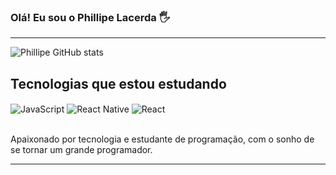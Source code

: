 
### Olá! Eu sou o Phillipe Lacerda 🖐️
----------------------------------------------------------------------------------------------------------------------------------------------------------------
![Phillipe GitHub stats](https://github-readme-stats.vercel.app/api?username=devphillipe&show_icons=true&theme=synthwave)

## Tecnologias que estou estudando

<div style='display in line block'>
  <img  align= 'center' alt='JavaScript' src='https://img.shields.io/badge/JavaScript-F7DF1E?style=for-the-badge&logo=javascript&logoColor=black'/>
  <img  align= 'center' alt='React Native' src='https://img.shields.io/badge/React_Native-20232A?style=for-the-badge&logo=react&logoColor=61DAFB'/>
  <img  align= 'center' alt='React' src='https://img.shields.io/badge/React-20232A?style=for-the-badge&logo=react&logoColor=61DAFB'/>
</div><br>

Apaixonado por tecnologia e estudante de programação, com o sonho de se tornar um grande programador.

----------------------------------------------------------------------------------------------------------------------------------------------------------------
